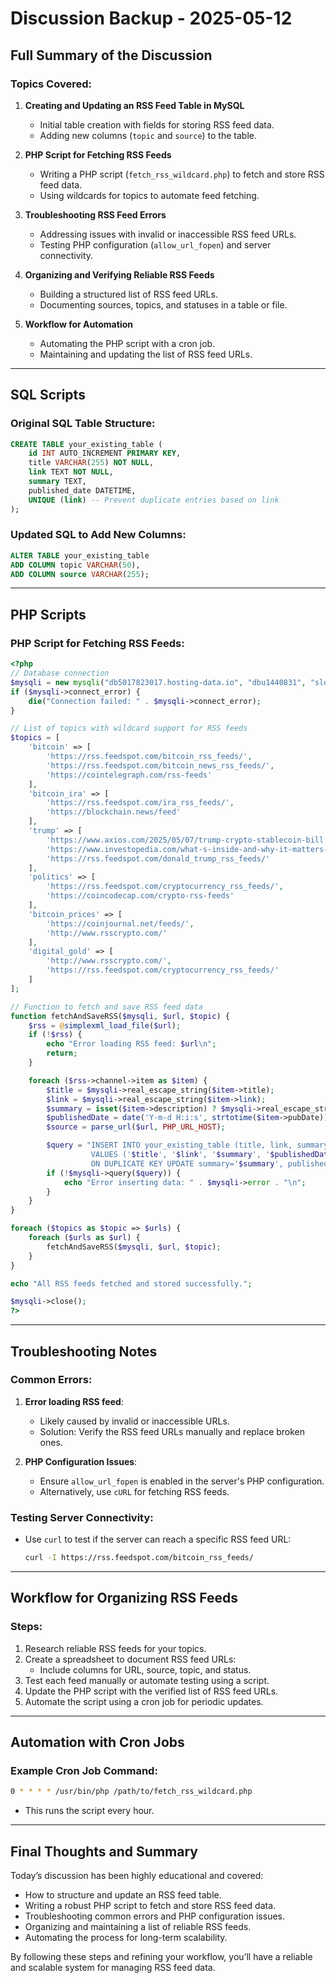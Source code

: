 # Discussion Backup - 2025-05-12

## Full Summary of the Discussion

### Topics Covered:
1. **Creating and Updating an RSS Feed Table in MySQL**
   - Initial table creation with fields for storing RSS feed data.
   - Adding new columns (`topic` and `source`) to the table.

2. **PHP Script for Fetching RSS Feeds**
   - Writing a PHP script (`fetch_rss_wildcard.php`) to fetch and store RSS feed data.
   - Using wildcards for topics to automate feed fetching.

3. **Troubleshooting RSS Feed Errors**
   - Addressing issues with invalid or inaccessible RSS feed URLs.
   - Testing PHP configuration (`allow_url_fopen`) and server connectivity.

4. **Organizing and Verifying Reliable RSS Feeds**
   - Building a structured list of RSS feed URLs.
   - Documenting sources, topics, and statuses in a table or file.

5. **Workflow for Automation**
   - Automating the PHP script with a cron job.
   - Maintaining and updating the list of RSS feed URLs.

---

## SQL Scripts

### Original SQL Table Structure:
```sql
CREATE TABLE your_existing_table (
    id INT AUTO_INCREMENT PRIMARY KEY,
    title VARCHAR(255) NOT NULL,
    link TEXT NOT NULL,
    summary TEXT,
    published_date DATETIME,
    UNIQUE (link) -- Prevent duplicate entries based on link
);
```

### Updated SQL to Add New Columns:
```sql
ALTER TABLE your_existing_table
ADD COLUMN topic VARCHAR(50),
ADD COLUMN source VARCHAR(255);
```

---

## PHP Scripts

### PHP Script for Fetching RSS Feeds:
```php name=fetch_rss_wildcard.php
<?php
// Database connection
$mysqli = new mysqli("db5017823017.hosting-data.io", "dbu1440831", "slowturtle@2025", "dbs14215974");
if ($mysqli->connect_error) {
    die("Connection failed: " . $mysqli->connect_error);
}

// List of topics with wildcard support for RSS feeds
$topics = [
    'bitcoin' => [
        'https://rss.feedspot.com/bitcoin_rss_feeds/',
        'https://rss.feedspot.com/bitcoin_news_rss_feeds/',
        'https://cointelegraph.com/rss-feeds'
    ],
    'bitcoin_ira' => [
        'https://rss.feedspot.com/ira_rss_feeds/',
        'https://blockchain.news/feed'
    ],
    'trump' => [
        'https://www.axios.com/2025/05/07/trump-crypto-stablecoin-bill',
        'https://www.investopedia.com/what-s-inside-and-why-it-matters-11718655',
        'https://rss.feedspot.com/donald_trump_rss_feeds/'
    ],
    'politics' => [
        'https://rss.feedspot.com/cryptocurrency_rss_feeds/',
        'https://coincodecap.com/crypto-rss-feeds'
    ],
    'bitcoin_prices' => [
        'https://coinjournal.net/feeds/',
        'http://www.rsscrypto.com/'
    ],
    'digital_gold' => [
        'http://www.rsscrypto.com/',
        'https://rss.feedspot.com/cryptocurrency_rss_feeds/'
    ]
];

// Function to fetch and save RSS feed data
function fetchAndSaveRSS($mysqli, $url, $topic) {
    $rss = @simplexml_load_file($url);
    if (!$rss) {
        echo "Error loading RSS feed: $url\n";
        return;
    }

    foreach ($rss->channel->item as $item) {
        $title = $mysqli->real_escape_string($item->title);
        $link = $mysqli->real_escape_string($item->link);
        $summary = isset($item->description) ? $mysqli->real_escape_string(strip_tags($item->description)) : '';
        $publishedDate = date('Y-m-d H:i:s', strtotime($item->pubDate));
        $source = parse_url($url, PHP_URL_HOST);

        $query = "INSERT INTO your_existing_table (title, link, summary, published_date, source, topic)
                  VALUES ('$title', '$link', '$summary', '$publishedDate', '$source', '$topic')
                  ON DUPLICATE KEY UPDATE summary='$summary', published_date='$publishedDate'";
        if (!$mysqli->query($query)) {
            echo "Error inserting data: " . $mysqli->error . "\n";
        }
    }
}

foreach ($topics as $topic => $urls) {
    foreach ($urls as $url) {
        fetchAndSaveRSS($mysqli, $url, $topic);
    }
}

echo "All RSS feeds fetched and stored successfully.";

$mysqli->close();
?>
```

---

## Troubleshooting Notes

### Common Errors:
1. **Error loading RSS feed**:
   - Likely caused by invalid or inaccessible URLs.
   - Solution: Verify the RSS feed URLs manually and replace broken ones.

2. **PHP Configuration Issues**:
   - Ensure `allow_url_fopen` is enabled in the server's PHP configuration.
   - Alternatively, use `cURL` for fetching RSS feeds.

### Testing Server Connectivity:
- Use `curl` to test if the server can reach a specific RSS feed URL:
  ```bash
  curl -I https://rss.feedspot.com/bitcoin_rss_feeds/
  ```

---

## Workflow for Organizing RSS Feeds

### Steps:
1. Research reliable RSS feeds for your topics.
2. Create a spreadsheet to document RSS feed URLs:
   - Include columns for URL, source, topic, and status.
3. Test each feed manually or automate testing using a script.
4. Update the PHP script with the verified list of RSS feed URLs.
5. Automate the script using a cron job for periodic updates.

---

## Automation with Cron Jobs

### Example Cron Job Command:
```bash
0 * * * * /usr/bin/php /path/to/fetch_rss_wildcard.php
```
- This runs the script every hour.

---

## Final Thoughts and Summary
Today’s discussion has been highly educational and covered:
- How to structure and update an RSS feed table.
- Writing a robust PHP script to fetch and store RSS feed data.
- Troubleshooting common errors and PHP configuration issues.
- Organizing and maintaining a list of reliable RSS feeds.
- Automating the process for long-term scalability.

By following these steps and refining your workflow, you’ll have a reliable and scalable system for managing RSS feed data.
